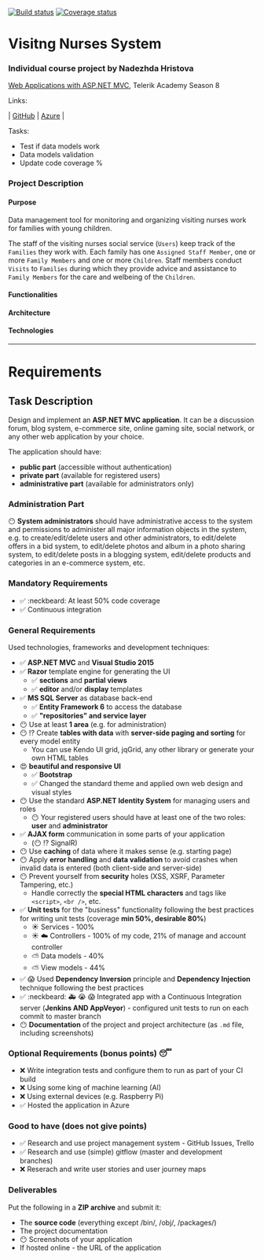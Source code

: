 [![Build status](https://ci.appveyor.com/api/projects/status/github/nhristova/VisitngNursesSystem?branch=master&svg=true)](https://ci.appveyor.com/project/nhristova/visitngnursessystem)
[![Coverage status](https://coveralls.io/repos/github/nhristova/VisitngNursesSystem/badge.svg?branch=master)](https://coveralls.io/github/nhristova/VisitngNursesSystem?branch=master)

# Visitng Nurses System

### Individual course project by Nadezhda Hristova

[Web Applications with ASP.NET MVC](https://telerikacademy.com/Courses/Courses/Details/444), Telerik Academy Season 8

Links: 

|  [GitHub](https://github.com/nhristova/VisitngNursesSystem) | 
[Azure](http://visiting-nurses-service.azurewebsites.net/) |

Tasks:

- Test if data models work
- Data models validation
- Update code coverage %

### Project Description

#### Purpose

Data management tool for monitoring and organizing visiting nurses work for families with young children. 

The staff of the visiting nurses social service (`Users`) keep track of the `Families` they work with. Each family has one `Assigned Staff Member`, one or more `Family Members` and one or more `Children`. Staff members conduct `Visits` to `Families` during which they provide advice and assistance to `Family Members` for the care and welbeing of the `Children`.

#### Functionalities
#### Architecture
#### Technologies

----
# Requirements

## Task Description

Design and implement an **ASP.NET MVC application**. It can be a discussion forum, blog system, e-commerce site, online gaming site, social network, or any other web application by your choice.

The application should have:
* **public part** (accessible without authentication)
* **private part** (available for registered users)
* **administrative part** (available for administrators only)

### Administration Part
:no_mouth:
**System administrators** should have administrative access to the system and permissions to administer all major information objects in the system, e.g. to create/edit/delete users and other administrators, to edit/delete offers in a bid system, to edit/delete photos and album in a photo sharing system, to edit/delete posts in a blogging system, edit/delete products and categories in an e-commerce system, etc.


### Mandatory Requirements

- :white_check_mark: :neckbeard: At least 50% code coverage
- :white_check_mark: Continuous integration

### General Requirements

Used technologies, frameworks and development techniques:
* :white_check_mark: **ASP.NET MVC** and **Visual Studio 2015**
* :white_check_mark: **Razor** template engine for generating the UI
	* :white_check_mark: **sections** and **partial views**
	* :white_check_mark: **editor** and/or **display** templates
* :white_check_mark: **MS SQL Server** as database back-end
	* :white_check_mark: **Entity Framework 6** to access the database
	* :white_check_mark: **"repositories" and service layer**
* :no_mouth: Use at least **1 area** (e.g. for administration)
* :no_mouth: :interrobang: Create **tables with data** with **server-side paging and sorting** for every model entity
	* You can use Kendo UI grid, jqGrid, any other library or generate your own HTML tables
* :heart_eyes: **beautiful and responsive UI**
	* :white_check_mark: **Bootstrap**
	* :white_check_mark: Changed the standard theme and applied own web design and visual styles
* :no_mouth: Use the standard **ASP.NET Identity System** for managing users and roles
	* :no_mouth: Your registered users should have at least one of the two roles: **user** and **administrator**
* :white_check_mark:  **AJAX form** communication in some parts of your application 
    - (:no_mouth: :interrobang: SignalR)
* :no_mouth: Use **caching** of data where it makes sense (e.g. starting page)
* :no_mouth: Apply **error handling** and **data validation** to avoid crashes when invalid data is entered (both client-side and server-side)
* :no_mouth: Prevent yourself from **security** holes (XSS, XSRF, Parameter Tampering, etc.)
	* Handle correctly the **special HTML characters** and tags like `<script>`, `<br />`, etc.
* :white_check_mark: **Unit tests** for the "business" functionality following the best practices for writing unit tests (coverage **min 50%, desirable 80%**)
    * :sunny: Services - 100% 
    * :sunny: :cloud: Controllers - 100% of my code, 21% of manage and account controller
    * :partly_sunny: Data models - 40%
    * :partly_sunny: View models - 44%
* :white_check_mark: :scream: Used **Dependency Inversion** principle and **Dependency Injection** technique following the best practices 
* :white_check_mark: :neckbeard: :ambulance: :sob: :scream: Integrated app with a Continuous Integration server (**Jenkins AND AppVeyor**) - configured unit tests to run on each commit to master branch 
* :no_mouth: **Documentation** of the project and project architecture (as `.md` file, including screenshots)

### Optional Requirements (bonus points) :sleeping:

* :x: Write integration tests and configure them to run as part of your CI build
* :x: Using some king of machine learning (AI)
* :x: Using external devices (e.g. Raspberry Pi)
* :white_check_mark: Hosted the application in Azure

### Good to have (does not give points)
* :white_check_mark: Research and use project management system - GitHub Issues, Trello
* :white_check_mark: Research and use (simple) gitflow (master and development branches)
* :x: Reserach and write user stories and user journey maps

### Deliverables

Put the following in a **ZIP archive** and submit it:
* The **source code** (everything except /bin/, /obj/, /packages/)
* The project documentation
* :no_mouth: Screenshots of your application
* If hosted online - the URL of the application
